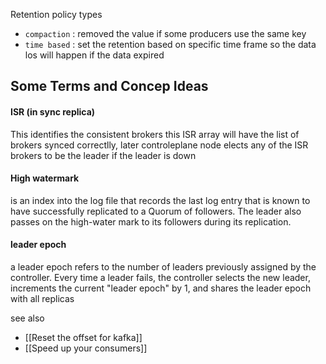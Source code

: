 Retention policy types
- `compaction` : removed the value if some producers use the same key
- `time based` : set the retention based on specific time frame so the data los will happen if the data expired

## Some Terms and Concep Ideas

#### ISR (in sync replica)
This identifies the consistent brokers this ISR array will have the list of brokers synced correctlly, later controleplane node elects any of the ISR brokers to be the leader if the leader is down

#### High watermark
is an index into the log file that records the last log entry that is known to have successfully replicated to a Quorum of followers. The leader also passes on the high-water mark to its followers during its replication.

#### leader epoch
a leader epoch refers to the number of leaders previously assigned by the controller. Every time a leader fails, the controller selects the new leader, increments the current "leader epoch" by 1, and shares the leader epoch with all replicas


see also
- [[Reset the offset for kafka]]
- [[Speed up your consumers]]
